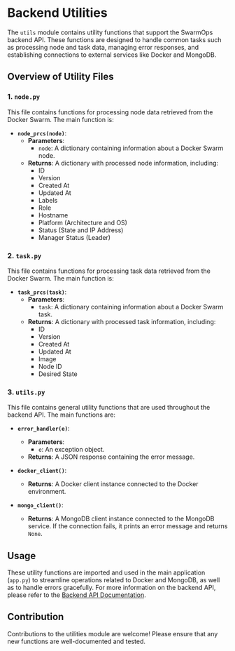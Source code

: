 # Backend Utilities

The `utils` module contains utility functions that support the SwarmOps backend API. These functions are designed to handle common tasks such as processing node and task data, managing error responses, and establishing connections to external services like Docker and MongoDB.

## Overview of Utility Files

### 1. `node.py`

This file contains functions for processing node data retrieved from the Docker Swarm. The main function is:

- **`node_prcs(node)`**: 
  - **Parameters**: 
    - `node`: A dictionary containing information about a Docker Swarm node.
  - **Returns**: A dictionary with processed node information, including:
    - ID
    - Version
    - Created At
    - Updated At
    - Labels
    - Role
    - Hostname
    - Platform (Architecture and OS)
    - Status (State and IP Address)
    - Manager Status (Leader)

### 2. `task.py`

This file contains functions for processing task data retrieved from the Docker Swarm. The main function is:

- **`task_prcs(task)`**: 
  - **Parameters**: 
    - `task`: A dictionary containing information about a Docker Swarm task.
  - **Returns**: A dictionary with processed task information, including:
    - ID
    - Version
    - Created At
    - Updated At
    - Image
    - Node ID
    - Desired State

### 3. `utils.py`

This file contains general utility functions that are used throughout the backend API. The main functions are:

- **`error_handler(e)`**: 
  - **Parameters**: 
    - `e`: An exception object.
  - **Returns**: A JSON response containing the error message.

- **`docker_client()`**: 
  - **Returns**: A Docker client instance connected to the Docker environment.

- **`mongo_client()`**: 
  - **Returns**: A MongoDB client instance connected to the MongoDB service. If the connection fails, it prints an error message and returns `None`.

## Usage

These utility functions are imported and used in the main application (`app.py`) to streamline operations related to Docker and MongoDB, as well as to handle errors gracefully. For more information on the backend API, please refer to the [Backend API Documentation](../backend.md).

## Contribution

Contributions to the utilities module are welcome! Please ensure that any new functions are well-documented and tested.
